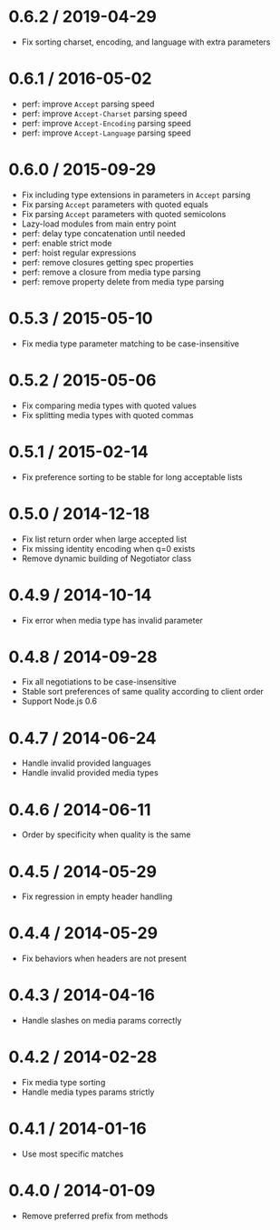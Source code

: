 0.6.2 / 2019-04-29  
==================  
  
  * Fix sorting charset, encoding, and language with extra parameters  
  
0.6.1 / 2016-05-02  
==================  
  
  * perf: improve `Accept` parsing speed  
  * perf: improve `Accept-Charset` parsing speed  
  * perf: improve `Accept-Encoding` parsing speed  
  * perf: improve `Accept-Language` parsing speed  
  
0.6.0 / 2015-09-29  
==================  
  
  * Fix including type extensions in parameters in `Accept` parsing  
  * Fix parsing `Accept` parameters with quoted equals  
  * Fix parsing `Accept` parameters with quoted semicolons  
  * Lazy-load modules from main entry point  
  * perf: delay type concatenation until needed  
  * perf: enable strict mode  
  * perf: hoist regular expressions  
  * perf: remove closures getting spec properties  
  * perf: remove a closure from media type parsing  
  * perf: remove property delete from media type parsing  
  
0.5.3 / 2015-05-10  
==================  
  
  * Fix media type parameter matching to be case-insensitive  
  
0.5.2 / 2015-05-06  
==================  
  
  * Fix comparing media types with quoted values  
  * Fix splitting media types with quoted commas  
  
0.5.1 / 2015-02-14  
==================  
  
  * Fix preference sorting to be stable for long acceptable lists  
  
0.5.0 / 2014-12-18  
==================  
  
  * Fix list return order when large accepted list  
  * Fix missing identity encoding when q=0 exists  
  * Remove dynamic building of Negotiator class  
  
0.4.9 / 2014-10-14  
==================  
  
  * Fix error when media type has invalid parameter  
  
0.4.8 / 2014-09-28  
==================  
  
  * Fix all negotiations to be case-insensitive  
  * Stable sort preferences of same quality according to client order  
  * Support Node.js 0.6  
  
0.4.7 / 2014-06-24  
==================  
  
  * Handle invalid provided languages  
  * Handle invalid provided media types  
  
0.4.6 / 2014-06-11  
==================  
  
  *  Order by specificity when quality is the same  
  
0.4.5 / 2014-05-29  
==================  
  
  * Fix regression in empty header handling  
  
0.4.4 / 2014-05-29  
==================  
  
  * Fix behaviors when headers are not present  
  
0.4.3 / 2014-04-16  
==================  
  
  * Handle slashes on media params correctly  
  
0.4.2 / 2014-02-28  
==================  
  
  * Fix media type sorting  
  * Handle media types params strictly  
  
0.4.1 / 2014-01-16  
==================  
  
  * Use most specific matches  
  
0.4.0 / 2014-01-09  
==================  
  
  * Remove preferred prefix from methods  
